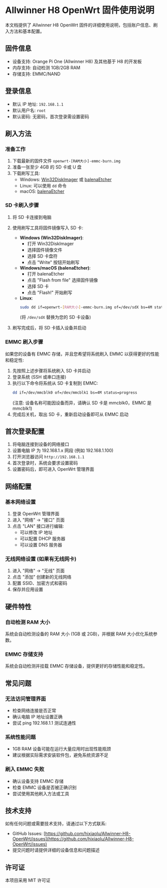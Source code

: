 # Allwinner H8 OpenWrt 固件使用说明

本文档提供了 Allwinner H8 OpenWrt 固件的详细使用说明，包括账户信息、刷入方法和基本配置。

## 固件信息

- 设备支持: Orange Pi One (Allwinner H8) 及其他基于 H8 的开发板
- 内存支持: 自动检测 1GB/2GB RAM
- 存储支持: EMMC/NAND

## 登录信息

- 默认 IP 地址: `192.168.1.1`
- 默认用户名: `root`
- 默认密码: 无密码，首次登录需设置密码

## 刷入方法

### 准备工作

1. 下载最新的固件文件 `openwrt-[RAM大小]-emmc-burn.img`
2. 准备一张至少 4GB 的 SD 卡或 U 盘
3. 下载刷写工具:
   - Windows: [Win32DiskImager](https://sourceforge.net/projects/win32diskimager/) 或 [balenaEtcher](https://www.balena.io/etcher/)
   - Linux: 可以使用 `dd` 命令
   - macOS: [balenaEtcher](https://www.balena.io/etcher/)

### SD 卡刷入步骤

1. 将 SD 卡连接到电脑
2. 使用刷写工具将固件镜像写入 SD 卡:
   - **Windows (Win32DiskImager)**:
     - 打开 Win32DiskImager
     - 选择固件镜像文件
     - 选择 SD 卡盘符
     - 点击 "Write" 按钮开始刷写
   - **Windows/macOS (balenaEtcher)**:
     - 打开 balenaEtcher
     - 点击 "Flash from file" 选择固件镜像
     - 选择 SD 卡
     - 点击 "Flash!" 开始刷写
   - **Linux**:
     ```bash
     sudo dd if=openwrt-[RAM大小]-emmc-burn.img of=/dev/sdX bs=4M status=progress
     ```
     (将 `/dev/sdX` 替换为您的 SD 卡设备)

3. 刷写完成后，将 SD 卡插入设备并启动

### EMMC 刷入步骤

如果您的设备有 EMMC 存储，并且您希望将系统刷入 EMMC 以获得更好的性能和稳定性:

1. 先按照上述步骤将系统刷入 SD 卡并启动
2. 登录系统 (SSH 或串口连接)
3. 执行以下命令将系统从 SD 卡复制到 EMMC:
   ```bash
   dd if=/dev/mmcblk0 of=/dev/mmcblk1 bs=4M status=progress
   ```
   (注意: 设备名称可能因设备而异，请确认 SD 卡是 mmcblk0，EMMC 是 mmcblk1)
4. 完成后关机，取出 SD 卡，重新启动设备即可从 EMMC 启动

## 首次登录配置

1. 将电脑连接到设备的网络接口
2. 设置电脑 IP 为 192.168.1.x 网段 (例如 192.168.1.100)
3. 打开浏览器访问 `http://192.168.1.1`
4. 首次登录时，系统会要求设置密码
5. 设置密码后，即可进入 OpenWrt 管理界面

## 网络配置

### 基本网络设置

1. 登录 OpenWrt 管理界面
2. 进入 "网络" -> "接口" 页面
3. 点击 "LAN" 接口进行编辑:
   - 可以修改 IP 地址
   - 可以配置 DHCP 服务器
   - 可以设置 DNS 服务器

### 无线网络设置 (如果有无线网卡)

1. 进入 "网络" -> "无线" 页面
2. 点击 "添加" 创建新的无线网络
3. 配置 SSID、加密方式和密码
4. 保存并应用设置

## 硬件特性

### 自动检测 RAM 大小

系统会自动检测设备的 RAM 大小 (1GB 或 2GB)，并根据 RAM 大小优化系统参数。

### EMMC 存储支持

系统会自动检测并挂载 EMMC 存储设备，提供更好的存储性能和稳定性。

## 常见问题

### 无法访问管理界面

- 检查网络连接是否正常
- 确认电脑 IP 地址设置正确
- 尝试 ping 192.168.1.1 测试连通性

### 系统性能问题

- 1GB RAM 设备可能在运行大量应用时出现性能瓶颈
- 建议根据实际需求安装软件包，避免系统资源不足

### 刷入 EMMC 失败

- 确认设备支持 EMMC 存储
- 检查 EMMC 设备是否被正确识别
- 尝试使用其他刷入方法或工具

## 技术支持

如有任何问题或需要技术支持，请通过以下方式联系:

- GitHub Issues: [https://github.com/hixiaolu/Allwinner-H8-OpenWrt/issues](https://github.com/hixiaolu/Allwinner-H8-OpenWrt/issues)
- 提交问题时请提供详细的设备信息和问题描述

## 许可证

本项目采用 MIT 许可证